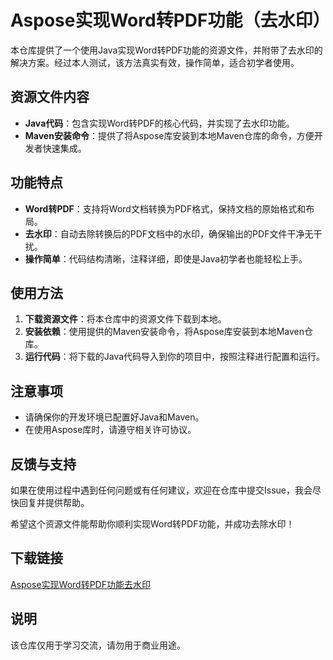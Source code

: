 # Aspose实现Word转PDF功能（去水印）

本仓库提供了一个使用Java实现Word转PDF功能的资源文件，并附带了去水印的解决方案。经过本人测试，该方法真实有效，操作简单，适合初学者使用。

## 资源文件内容

- **Java代码**：包含实现Word转PDF的核心代码，并实现了去水印功能。
- **Maven安装命令**：提供了将Aspose库安装到本地Maven仓库的命令，方便开发者快速集成。

## 功能特点

- **Word转PDF**：支持将Word文档转换为PDF格式，保持文档的原始格式和布局。
- **去水印**：自动去除转换后的PDF文档中的水印，确保输出的PDF文件干净无干扰。
- **操作简单**：代码结构清晰，注释详细，即使是Java初学者也能轻松上手。

## 使用方法

1. **下载资源文件**：将本仓库中的资源文件下载到本地。
2. **安装依赖**：使用提供的Maven安装命令，将Aspose库安装到本地Maven仓库。
3. **运行代码**：将下载的Java代码导入到你的项目中，按照注释进行配置和运行。

## 注意事项

- 请确保你的开发环境已配置好Java和Maven。
- 在使用Aspose库时，请遵守相关许可协议。

## 反馈与支持

如果在使用过程中遇到任何问题或有任何建议，欢迎在仓库中提交Issue，我会尽快回复并提供帮助。

希望这个资源文件能帮助你顺利实现Word转PDF功能，并成功去除水印！

## 下载链接
[Aspose实现Word转PDF功能去水印](https://pan.quark.cn/s/2d4bf15c7420)

## 说明

该仓库仅用于学习交流，请勿用于商业用途。
